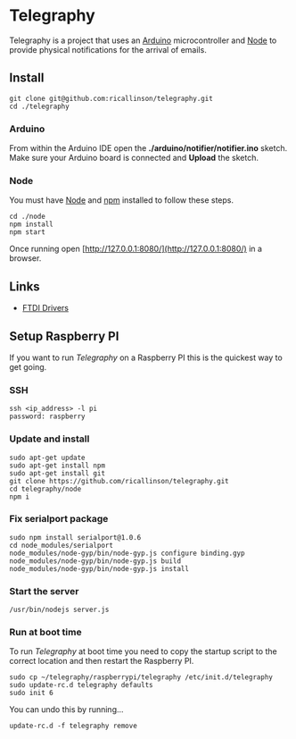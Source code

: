 # Telegraphy

Telegraphy is a project that uses an [Arduino](http://www.arduino.cc/) microcontroller and [Node](http://nodejs.org/) to provide physical notifications for the arrival of emails.

## Install

    git clone git@github.com:ricallinson/telegraphy.git
    cd ./telegraphy

### Arduino

From within the Arduino IDE open the __./arduino/notifier/notifier.ino__ sketch. Make sure your Arduino board is connected and __Upload__ the sketch.

### Node

You must have [Node](http://nodejs.org/) and [npm](https://npmjs.org/) installed to follow these steps.

    cd ./node
    npm install
    npm start

Once running open [http://127.0.0.1:8080/](http://127.0.0.1:8080/) in a browser.

## Links

* [FTDI Drivers](http://www.ftdichip.com/Drivers/VCP.htm)

## Setup Raspberry PI

If you want to run _Telegraphy_ on a Raspberry PI this is the quickest way to get going.

### SSH

    ssh <ip_address> -l pi
    password: raspberry

### Update and install

    sudo apt-get update
    sudo apt-get install npm
    sudo apt-get install git
    git clone https://github.com/ricallinson/telegraphy.git
    cd telegraphy/node
    npm i

### Fix serialport package

	sudo npm install serialport@1.0.6
    cd node_modules/serialport
	node_modules/node-gyp/bin/node-gyp.js configure binding.gyp 
	node_modules/node-gyp/bin/node-gyp.js build 
	node_modules/node-gyp/bin/node-gyp.js install

### Start the server

    /usr/bin/nodejs server.js

### Run at boot time

To run _Telegraphy_ at boot time you need to copy the startup script to the correct location and then restart the Raspberry PI.

    sudo cp ~/telegraphy/raspberrypi/telegraphy /etc/init.d/telegraphy
    sudo update-rc.d telegraphy defaults
    sudo init 6

You can undo this by running...

    update-rc.d -f telegraphy remove

